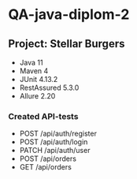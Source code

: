 # QA-java-diplom-2

## Project: Stellar Burgers
- Java 11
- Maven 4
- JUnit 4.13.2
- RestAssured 5.3.0
- Allure 2.20

### Created API-tests

* POST /api/auth/register
* POST /api/auth/login
* PATCH /api/auth/user
* POST /api/orders
* GET /api/orders
